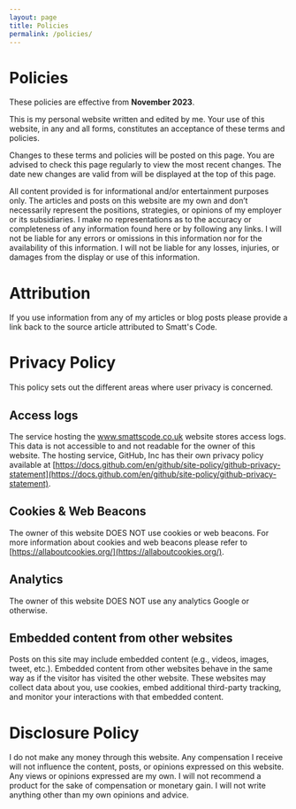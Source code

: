 ```yaml
---
layout: page
title: Policies
permalink: /policies/
---
```

# Policies
These policies are effective from **November 2023**.

This is my personal website written and edited by me. Your use of this website, in any and all forms, constitutes an acceptance of these terms and policies.

Changes to these terms and policies will be posted on this page. You are advised to check this page regularly to view the most recent changes.  The date new changes are valid from will be displayed at the top of this page.

All content provided is for informational and/or entertainment purposes only. The articles and posts on this website are my own and don’t necessarily represent the positions, strategies, or opinions of my employer or its subsidiaries. I make no representations as to the accuracy or completeness of any information found here or by following any links. I will not be liable for any errors or omissions in this information nor for the availability of this information. I will not be liable for any losses, injuries, or damages from the display or use of this information.

# Attribution
If you use information from any of my articles or blog posts please provide a link back to the source article attributed to Smatt's Code.

# Privacy Policy
This policy sets out the different areas where user privacy is concerned.

## Access logs
The service hosting the www.smattscode.co.uk website stores access logs. This data is not accessible to and not readable for the owner of this website. The hosting service, GitHub, Inc has their own privacy policy available at [https://docs.github.com/en/github/site-policy/github-privacy-statement](https://docs.github.com/en/github/site-policy/github-privacy-statement).

## Cookies & Web Beacons
The owner of this website DOES NOT use cookies or web beacons. For more information about cookies and web beacons please refer to [https://allaboutcookies.org/](https://allaboutcookies.org/).

## Analytics
The owner of this website DOES NOT use any analytics Google or otherwise.

## Embedded content from other websites
Posts on this site may include embedded content (e.g., videos, images, tweet, etc.). Embedded content from other websites behave in the same way as if the visitor has visited the other website. These websites may collect data about you, use cookies, embed additional third-party tracking, and monitor your interactions with that embedded content.

# Disclosure Policy
I do not make any money through this website. Any compensation I receive will not influence the content, posts, or opinions expressed on this website. Any views or opinions expressed are my own.  I will not recommend a product for the sake of compensation or monetary gain. I will not write anything other than my own opinions and advice.

